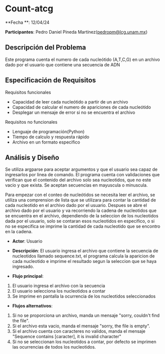#  Count-atcg

**Fecha **: 12/04/24

**Participantes**: Pedro Daniel Pineda Martínez(pedropm@lcg.unam.mx)



## Descripción del Problema

Este programa cuenta el numero de  cada nucleótido (A,T,C,G) en un archivo dado por el usuario que contiene una secuencia de ADN  


## Especificación de Requisitos

Requisitos funcionales

* Capacidad de leer cada nucleótido a partir de un archivo 
* Capacidad de calcular el numero de apariciones de cada nucleótido
* Desplegar un mensaje de error si no se encuentra el archivo

Requisitos no funcionales

* Lenguaje de programación(Python)
* Tiempo de calculo y respuesta rápido
* Archivo en un formato especifico


## Análisis y Diseño
Se utiliza argparse para aceptar argumentos y que el usuario sea capaz de ingresarlos por linea de comando.
El programa cuenta con validaciones que verifican que el contenido del archivo solo sea nucleotidos, que no este vacio y que exista. Se aceptan secuencias en mayuscula o minuscula.

Para empezar con el conteo de nucleótidos se necesita leer el archivo, se utiliza una comprension de lista que se utilizara para contar la cantidad de cada nucleotido en el archivo dado por el usuario.
Despues se abre el archivo dado por el usuario y va recorriendo la cadena de nucleotidos que se encuentra en el archivo, dependiendo de la seleccion de los nucleotidos dada por el usuario, solo se contaran esos nucleotidos en especifico, o si no se especifica se imprime la cantidad de cada nucleotido que se encontro en la cadena.




- **Actor**: Usuario
- **Descripción**: El usuario ingresa el archivo que contiene la secuencia de nucleotidos llamado sequence.txt, el programa calcula la aparicion de cada nucleotido e imprime el resultado segun la seleccion que se haya ingresado.

- **Flujo principal**: 
1. El usuario ingresa el archivo con la secuencia 
2. El usuario selecciona los nucleotidos a contar
3. Se imprime en pantalla la ocurrencia de los nucleotidos seleccionados 

- **Flujos alternativos**:
1. Si no se proporciona un archivo, manda un mensaje "sorry, couldn't find the file".
2. Si el archivo esta vacio, manda el mensaje "sorry, the file is empty".
3. Si el archivo cuenta con caracteres no validos, manda el mensaje "Sequence contains [caracter], it is invalid character"
4. Si no se seleccionan los nucleotidos a contar, por defecto se imprimen las ocurrencias de todos los nucleotidos.

